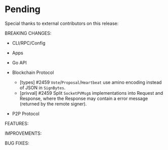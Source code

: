 # Pending

Special thanks to external contributors on this release:

BREAKING CHANGES:

* CLI/RPC/Config

* Apps

* Go API

* Blockchain Protocol
  * [types] \#2459 `Vote`/`Proposal`/`Heartbeat` use amino encoding instead of JSON in `SignBytes`.
  * [privval] \#2459 Split `SocketPVMsg`s implementations into Request and Response, where the Response may contain a error message (returned by the remote signer). 

* P2P Protocol

FEATURES:

IMPROVEMENTS:

BUG FIXES:
